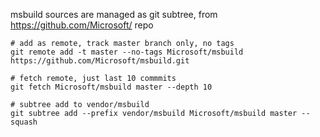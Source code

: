 msbuild sources are managed as git subtree, from https://github.com/Microsoft/ repo

```
# add as remote, track master branch only, no tags
git remote add -t master --no-tags Microsoft/msbuild https://github.com/Microsoft/msbuild.git

# fetch remote, just last 10 commmits
git fetch Microsoft/msbuild master --depth 10

# subtree add to vendor/msbuild
git subtree add --prefix vendor/msbuild Microsoft/msbuild master --squash

```

